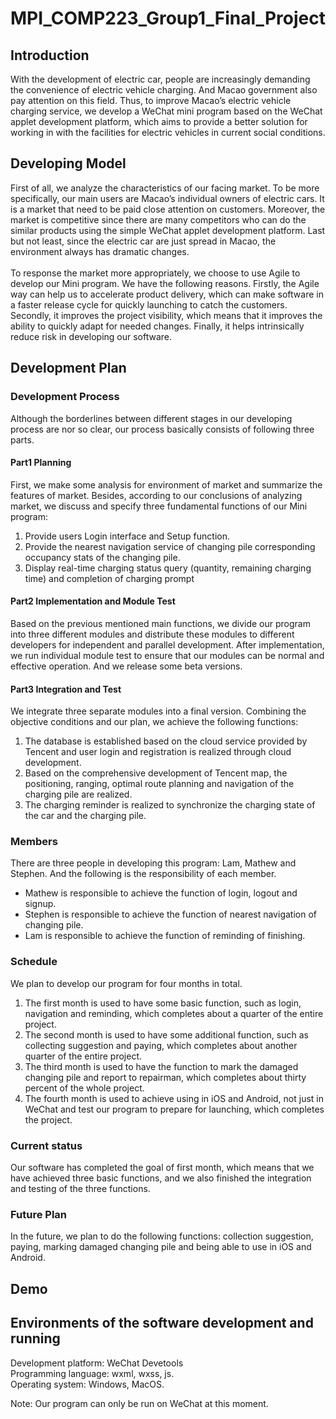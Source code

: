 # MPI_COMP223_Group1_Final_Project
## Introduction
With the development of electric car, people are increasingly demanding the convenience of electric vehicle charging. And Macao government also pay attention on this field. Thus, to improve Macao’s electric vehicle charging service, we develop a WeChat mini program based on the WeChat applet development platform, which aims to provide a better solution for working in with the facilities for electric vehicles in current social conditions.
## Developing Model
First of all, we analyze the characteristics of our facing market. To be more specifically, our main users are Macao’s individual owners of electric cars. It is a market that need to be paid close attention on customers. Moreover, the market is competitive since there are many competitors who can do the similar products using the simple WeChat applet development platform. Last but not least, since the electric car are just spread in Macao, the environment always has dramatic changes.
<br>   
To response the market more appropriately, we choose to use Agile to develop our Mini program. We have the following reasons. Firstly, the Agile way can help us to accelerate product delivery, which can make software in a faster release cycle for quickly launching to catch the customers. Secondly, it improves the project visibility, which means that it improves the ability to quickly adapt for needed changes. Finally, it helps intrinsically reduce risk in developing our software.
## Development Plan
### Development Process
Although the borderlines between different stages in our developing process are nor so clear, our process basically consists of following three parts.
#### Part1 Planning
First, we make some analysis for environment of market and summarize the features of market. Besides, according to our conclusions of analyzing market, we discuss and specify three fundamental functions of our Mini program: <br>
1.  Provide users Login interface and Setup function. <br>
2.  Provide the nearest navigation service of changing pile corresponding occupancy stats of the changing pile.<br>
3.  Display real-time charging status query (quantity, remaining charging time) and completion of charging prompt
#### Part2 Implementation and Module Test
Based on the previous mentioned main functions, we divide our program into three different modules and distribute these modules to different developers for independent and parallel development. After implementation, we run individual module test to ensure that our modules can be normal and effective operation. And we release some beta versions.
#### Part3 Integration and Test
We integrate three separate modules into a final version. Combining the objective conditions and our plan, we achieve the following functions: <br>
1.  The database is established based on the cloud service provided by Tencent and user login and registration is realized through cloud development.<br>
2.  Based on the comprehensive development of Tencent map, the positioning, ranging, optimal route planning and navigation of the charging pile are realized. <br>
3.  The charging reminder is realized to synchronize the charging state of the car and the charging pile.
### Members
There are three people in developing this program: Lam, Mathew and Stephen. And the following is the responsibility of each member. 

* Mathew is responsible to achieve the function of login, logout and signup. <br>
* Stephen is responsible to achieve the function of nearest navigation of changing pile. <br>
* Lam is responsible to achieve the function of reminding of finishing.
### Schedule
We plan to develop our program for four months in total. 

1. The first month is used to have some basic function, such as login, navigation and reminding, which completes about a quarter of the entire project. <br>
2. The second month is used to have some additional function, such as collecting suggestion and paying, which completes about another quarter of the entire project. <br>
3. The third month is used to have the function to mark the damaged changing pile and report to repairman, which completes about thirty percent of the whole project. <br>
4. The fourth month is used to achieve using in iOS and Android, not just in WeChat and test our program to prepare for launching, which completes the project.
### Current status
Our software has completed the goal of first month, which means that we have achieved three basic functions, and we also finished the integration and testing of the three functions.
### Future Plan
In the future, we plan to do the following functions: collection suggestion, paying, marking damaged changing pile and being able to use in iOS and Android.
## Demo
## Environments of the software development and running
Development platform: WeChat Devetools <br>
Programming language: wxml, wxss, js. <br>
Operating system: Windows, MacOS. <br>

Note: Our program can only be run on WeChat at this moment.


    


    
    
     
    
